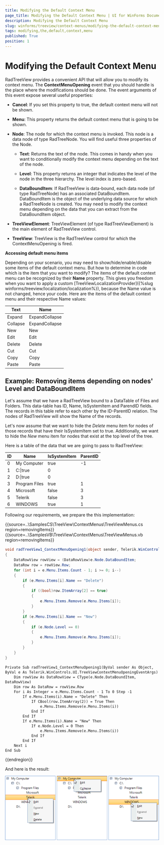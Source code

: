 ```yaml
---
title: Modifying the Default Context Menu
page_title: Modifying the Default Context Menu | UI for WinForms Documentation
description: Modifying the Default Context Menu
slug: winforms/treeview/context-menus/modifying-the-default-context-menu
tags: modifying,the,default,context,menu
published: True
position: 1
---
```


# Modifying the Default Context Menu



RadTreeView provides a convenient API that will allow you to modify its context menu. The __ContextMenuOpening__ event that you should handle is the place where the modifications should be done. The event arguments of this event expose several useful properties:
      

* __Cancel__: If you set this property to true, the default context menu will not be shown.
          

* __Menu__: This property returns the default context menu that is going to be shown.
          

* __Node__: The node for which the context menu is  invoked. This node is a data node of type RadTreeNode. You will find useful three properties of the Node.
          

	* __Text__: Returns the text of the node. This comes in handy when you want to conditionally modify the context menu depending on the text of the node.
              

	* __Level__: This property returns an integer that indicates the level of the node in the three hierarchy. The level index is zero-based.
              

	* __DataBoundItem__: If RadTreeView is data-bound, each data node (of type RadTreeNode) has an associated DataBoundItem. DataBoundItem is the object of the underlying data source for which a RadTreeNode is created. You may need to modify the context menu depending on the data that you can extract from the DataBoundItem object.
              

* __TreeViewElement__: TreeViewElement (of type RadTreeViewElement) is the main element of RadTreeView control.
          

* __TreeView__: TreeView is the RadTreeView control for which the ContextMenuOpening is fired.
          

__Accessing default menu items__

Depending on your scenario, you may need to show/hide/enable/disable some items of the default context menu. But how to determine in code which is the item that you want to modify? The items of the default context menu can be recognized by their __Name__ property. This gives you freedom when you want to apply a custom [TreeViewLocalizationProvider]({%slug winforms/treeview/localization/localization%}), because the Name value is not changed, hence your code. Here are the items of the default context menu and their respective Name values:

| __Text__ | __Name__ |
|-----|-----|
|Expand|ExpandCollapse|
|Collapse|ExpandCollapse|
|New|New|
|Edit|Edit|
|Delete|Delete|
|Cut|Cut|
|Copy|Copy|
|Paste|Paste|

## Example: Removing items depending on nodes' Level and DataBoundItem

Let's assume that we have a RadTreeView bound to a DataTable of Files and Folders. This data-table has ID, Name, IsSystemItem and ParendID fields. The records in this table refer to each other by the ID-ParentID relation. The nodes of RadTreeView will show the Name of the records.
        

Let's now assume that we want to hide the *Delete* menu item for nodes of those records that have their IsSystemItem set to true. Additionally, we want to hide the *New* menu item for nodes that exist at the top level of the tree.
        

Here is a table of the data that we are going to pass to RadTreeView:

| __ID__ | __Name__ | __IsSystemItem__ | __ParentID__ |
|-----|-----|-----|-----|
|0|My Computer|true|-1|
|1|C:\|true|0|
|2|D:\|true|0|
|3|Program Files|true|1|
|4|Microsoft|false|3|
|5|Telerik|false|3|
|6|WINDOWS|true|1|

Following our requirements, we prepare the this implementation:

{{source=..\SamplesCS\TreeView\ContextMenus\TreeViewMenus.cs region=removingItems}} 
{{source=..\SamplesVB\TreeView\ContextMenus\TreeViewMenus.vb region=removingItems}} 

````C#
void radTreeView1_ContextMenuOpening1(object sender, Telerik.WinControls.UI.TreeViewContextMenuOpeningEventArgs e)
{
    DataRowView rowView = (DataRowView)e.Node.DataBoundItem;
    DataRow row = rowView.Row;
    for (int i = e.Menu.Items.Count - 1; i >= 0; i--)
    {
        if (e.Menu.Items[i].Name == "Delete")
        {
            if ((bool)row.ItemArray[2] == true)
            {
                e.Menu.Items.Remove(e.Menu.Items[i]);
            }
        }
        if (e.Menu.Items[i].Name == "New")
        {
            if (e.Node.Level == 0)
            {
                e.Menu.Items.Remove(e.Menu.Items[i]);
            }
        }
    }         
}

````
````VB.NET
Private Sub radTreeView1_ContextMenuOpening1(ByVal sender As Object, ByVal e As Telerik.WinControls.UI.TreeViewContextMenuOpeningEventArgs)
    Dim rowView As DataRowView = CType(e.Node.DataBoundItem, DataRowView)
    Dim row As DataRow = rowView.Row
    For i As Integer = e.Menu.Items.Count - 1 To 0 Step -1
        If e.Menu.Items(i).Name = "Delete" Then
            If CBool(row.ItemArray(2)) = True Then
                e.Menu.Items.Remove(e.Menu.Items(i))
            End If
        End If
        If e.Menu.Items(i).Name = "New" Then
            If e.Node.Level = 0 Then
                e.Menu.Items.Remove(e.Menu.Items(i))
            End If
        End If
    Next i
End Sub

````

{{endregion}} 

And here is the result:

![treeview-context-menus-modifying-the-default-context-menu 001](images/treeview-context-menus-modifying-the-default-context-menu001.png)
